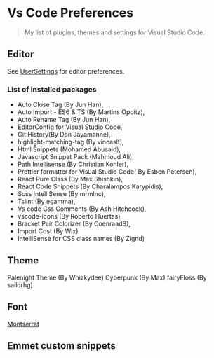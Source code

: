 # Vs Code Preferences

> My list of plugins, themes and settings for Visual Studio Code.

## Editor

See [UserSettings](User-Settings) for editor preferences.

### List of installed packages

* Auto Close Tag (By Jun Han),
* Auto Import - ES6 & TS (By Martins Oppitz),
* Auto Rename Tag (By Jun Han),
* EditorConfig for Visual Studio Code,
* Git History(By Don Jayamanne),
* highlight-matching-tag (By vincaslt),
* Html Snippets (Mohamed Abusaid),
* Javascript Snippet Pack (Mahmoud Ali),
* Path Intellisense (By Christian Kohler),
* Prettier formatter for Visual Studio Code( By Esben Petersen),
* React Pure Class (By Max Shishkin),
* React Code Snippets (By Charalampos Karypidis),
* Scss IntelliSense (By mrmlnc),
* Tslint (By egamma),
* Vs code Css Comments (By Ash Hitchcock),
* vscode-icons (By Roberto Huertas),
* Bracket Pair Colorizer (By CoenraadS),
* Import Cost (By Wix)
* IntelliSense for CSS class names (By Zignd)

## Theme

Palenight Theme (By Whizkydee)
Cyberpunk (By Max)
fairyFloss (By sailorhg)

## Font

[Montserrat](https://fonts.google.com/specimen/Montserrat?selection.family=Montserrat)

## Emmet custom snippets